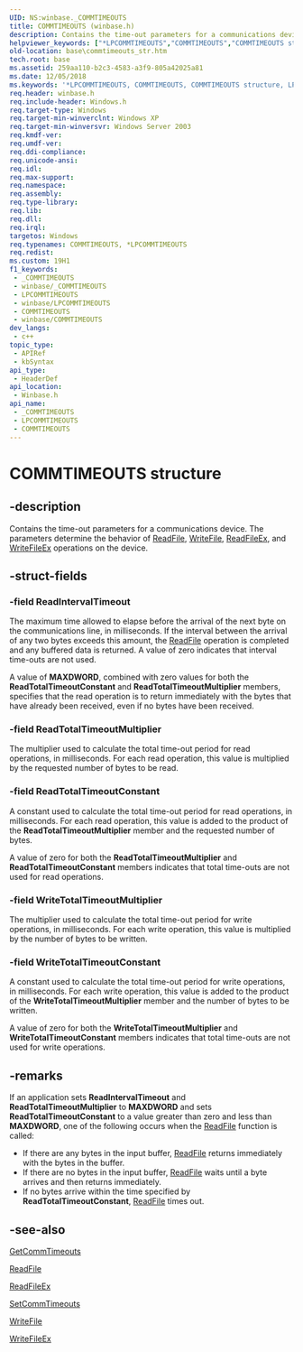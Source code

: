 ```yaml
---
UID: NS:winbase._COMMTIMEOUTS
title: COMMTIMEOUTS (winbase.h)
description: Contains the time-out parameters for a communications device.
helpviewer_keywords: ["*LPCOMMTIMEOUTS","COMMTIMEOUTS","COMMTIMEOUTS structure","LPCOMMTIMEOUTS","LPCOMMTIMEOUTS structure pointer","_COMMTIMEOUTS","_win32_commtimeouts_str","base.commtimeouts_str","winbase/COMMTIMEOUTS","winbase/LPCOMMTIMEOUTS"]
old-location: base\commtimeouts_str.htm
tech.root: base
ms.assetid: 259aa110-b2c3-4583-a3f9-805a42025a81
ms.date: 12/05/2018
ms.keywords: '*LPCOMMTIMEOUTS, COMMTIMEOUTS, COMMTIMEOUTS structure, LPCOMMTIMEOUTS, LPCOMMTIMEOUTS structure pointer, _COMMTIMEOUTS, _win32_commtimeouts_str, base.commtimeouts_str, winbase/COMMTIMEOUTS, winbase/LPCOMMTIMEOUTS'
req.header: winbase.h
req.include-header: Windows.h
req.target-type: Windows
req.target-min-winverclnt: Windows XP
req.target-min-winversvr: Windows Server 2003
req.kmdf-ver: 
req.umdf-ver: 
req.ddi-compliance: 
req.unicode-ansi: 
req.idl: 
req.max-support: 
req.namespace: 
req.assembly: 
req.type-library: 
req.lib: 
req.dll: 
req.irql: 
targetos: Windows
req.typenames: COMMTIMEOUTS, *LPCOMMTIMEOUTS
req.redist: 
ms.custom: 19H1
f1_keywords:
 - _COMMTIMEOUTS
 - winbase/_COMMTIMEOUTS
 - LPCOMMTIMEOUTS
 - winbase/LPCOMMTIMEOUTS
 - COMMTIMEOUTS
 - winbase/COMMTIMEOUTS
dev_langs:
 - c++
topic_type:
 - APIRef
 - kbSyntax
api_type:
 - HeaderDef
api_location:
 - Winbase.h
api_name:
 - _COMMTIMEOUTS
 - LPCOMMTIMEOUTS
 - COMMTIMEOUTS
---
```


# COMMTIMEOUTS structure


## -description

Contains the time-out parameters for a communications device. The parameters determine the 
    behavior of <a href="/windows/desktop/api/fileapi/nf-fileapi-readfile">ReadFile</a>, 
    <a href="/windows/desktop/api/fileapi/nf-fileapi-writefile">WriteFile</a>, 
    <a href="/windows/desktop/api/fileapi/nf-fileapi-readfileex">ReadFileEx</a>, and 
    <a href="/windows/desktop/api/fileapi/nf-fileapi-writefileex">WriteFileEx</a> operations on the device.

## -struct-fields

### -field ReadIntervalTimeout

The maximum time allowed to elapse before the arrival of the next byte on the communications line, in 
       milliseconds. If the interval between the arrival of any two bytes exceeds this amount, the 
       <a href="/windows/desktop/api/fileapi/nf-fileapi-readfile">ReadFile</a> operation is completed and any buffered data is 
       returned. A value of zero indicates that interval time-outs are not used.

A value of <b>MAXDWORD</b>, combined with zero values for both the 
       <b>ReadTotalTimeoutConstant</b> and <b>ReadTotalTimeoutMultiplier</b> 
       members, specifies that the read operation is to return immediately with the bytes that have already been 
       received, even if no bytes have been received.

### -field ReadTotalTimeoutMultiplier

The multiplier used to calculate the total time-out period for read operations, in milliseconds. For each 
      read operation, this value is multiplied by the requested number of bytes to be read.

### -field ReadTotalTimeoutConstant

A constant used to calculate the total time-out period for read operations, in milliseconds. For each read 
       operation, this value is added to the product of the <b>ReadTotalTimeoutMultiplier</b> 
       member and the requested number of bytes.

A value of zero for both the <b>ReadTotalTimeoutMultiplier</b> and 
       <b>ReadTotalTimeoutConstant</b> members indicates that total time-outs are not used for 
       read operations.

### -field WriteTotalTimeoutMultiplier

The multiplier used to calculate the total time-out period for write operations, in milliseconds. For each 
      write operation, this value is multiplied by the number of bytes to be written.

### -field WriteTotalTimeoutConstant

A constant used to calculate the total time-out period for write operations, in milliseconds. For each write 
       operation, this value is added to the product of the <b>WriteTotalTimeoutMultiplier</b> 
       member and the number of bytes to be written.

A value of zero for both the <b>WriteTotalTimeoutMultiplier</b> and 
       <b>WriteTotalTimeoutConstant</b> members indicates that total time-outs are not used for 
       write operations.

## -remarks

If an application sets <b>ReadIntervalTimeout</b> and 
    <b>ReadTotalTimeoutMultiplier</b> to <b>MAXDWORD</b> and sets 
    <b>ReadTotalTimeoutConstant</b> to a value greater than zero and less than 
    <b>MAXDWORD</b>, one of the following occurs when the 
    <a href="/windows/desktop/api/fileapi/nf-fileapi-readfile">ReadFile</a> function is called:

<ul>
<li>If there are any bytes in the input buffer, 
      <a href="/windows/desktop/api/fileapi/nf-fileapi-readfile">ReadFile</a> returns immediately with the bytes in the 
      buffer.</li>
<li>If there are no bytes in the input buffer, <a href="/windows/desktop/api/fileapi/nf-fileapi-readfile">ReadFile</a> 
      waits until a byte arrives and then returns immediately.</li>
<li>If no bytes arrive within the time specified by <b>ReadTotalTimeoutConstant</b>, 
      <a href="/windows/desktop/api/fileapi/nf-fileapi-readfile">ReadFile</a> times out.</li>
</ul>

## -see-also

<a href="/windows/desktop/api/winbase/nf-winbase-getcommtimeouts">GetCommTimeouts</a>



<a href="/windows/desktop/api/fileapi/nf-fileapi-readfile">ReadFile</a>



<a href="/windows/desktop/api/fileapi/nf-fileapi-readfileex">ReadFileEx</a>



<a href="/windows/desktop/api/winbase/nf-winbase-setcommtimeouts">SetCommTimeouts</a>



<a href="/windows/desktop/api/fileapi/nf-fileapi-writefile">WriteFile</a>



<a href="/windows/desktop/api/fileapi/nf-fileapi-writefileex">WriteFileEx</a>

